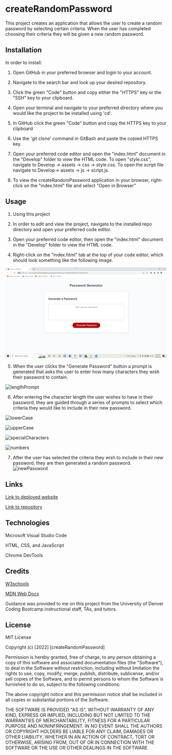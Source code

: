# createRandomPassword

This project creates an application that allows the user to create a random password by selecting certain criteria. When the user has completed choosing their criteria they will be given a new random password.

## Installation

In order to install:

1. Open GitHub in your preferred browser and login to your account.

2. Navigate to the search bar and look up your desired repository.

3. Click the green "Code" button and copy either the "HTTPS" key or the "SSH" key to your clipboard.

4. Open your terminal and navigate to your preferred directory where you would like the project to be installed using 'cd'.

5. In GitHub click the green "Code" button and copy the HTTPS key to your clipboard

6. Use the 'git clone' command in GitBash and paste the copied HTTPS key.

7. Open your preferred code editor and open the "index.html" document in the "Develop" folder to view the HTML code. To open "style.css", navigate to Develop -> assets -> css -> style.css. To open the script file navigate to Develop-> assets -> js -> script.js.

8. To view the createRandomPassword application in your browser, right-click on the "index.html" file and select "Open in Browser"

## Usage

1. Using this project

2. In order to edit and view the project, navigate to the installed repo directory and open your preferred code editor.

3. Open your preferred code editor, then open the "index.html" document in the "Develop" folder to view the HTML code.

4. Right-click on the "index.html" tab at the top of your code editor, which should look something like the following image.

![Application](assets\images\fullPageGenerator.png)

5. When the user clicks the "Generate Password" button a prompt is generated that asks the user to enter how many characters they wish their password to contain.

![lengthPrompt](../createRandomPassword/assets/images/characterLengthPrompt.png)

6. After entering the character length the user wishes to have in their password, they are guided through a series of prompts to select which criteria they would like to include in their new password.

![lowerCase](../createRandomPassword/assets/images/lowercaseLetters.png)

![upperCase](../createRandomPassword/assets/images/capitalLetters.png)

![specialCharacters](../createRandomPassword/assets/images/specialCharacters.png)

![numbers](../createRandomPassword/assets/images/numbersScreenshot.png)

7. After the user has selected the criteria they wish to include in their new password, they are then generated a random password.  
   ![newPassword](../createRandomPassword/assets/images/randomPassword.png)

## Links

[Link to deployed website](https://lelanicole.github.io/createRandomPassword/)

[Link to repository](https://github.com/Lelanicole/createRandomPassword)

## Technologies

Microsoft Visual Studio Code

HTML, CSS, and JavaScript

Chrome DevTools

## Credits

[W3schools](https://www.w3schools.com/)

[MDN Web Docs](https://developer.mozilla.org/en-US/)

Guidance was provided to me on this project from the University of Denver Coding Bootcamp instructional staff, TAs, and tutors.

## License

MIT License

Copyright (c) [2022] [createRandomPassword]

Permission is hereby granted, free of charge, to any person obtaining a copy
of this software and associated documentation files (the "Software"), to deal
in the Software without restriction, including without limitation the rights
to use, copy, modify, merge, publish, distribute, sublicense, and/or sell
copies of the Software, and to permit persons to whom the Software is
furnished to do so, subject to the following conditions:

The above copyright notice and this permission notice shall be included in all
copies or substantial portions of the Software.

THE SOFTWARE IS PROVIDED "AS IS", WITHOUT WARRANTY OF ANY KIND, EXPRESS OR
IMPLIED, INCLUDING BUT NOT LIMITED TO THE WARRANTIES OF MERCHANTABILITY,
FITNESS FOR A PARTICULAR PURPOSE AND NONINFRINGEMENT. IN NO EVENT SHALL THE
AUTHORS OR COPYRIGHT HOLDERS BE LIABLE FOR ANY CLAIM, DAMAGES OR OTHER
LIABILITY, WHETHER IN AN ACTION OF CONTRACT, TORT OR OTHERWISE, ARISING FROM,
OUT OF OR IN CONNECTION WITH THE SOFTWARE OR THE USE OR OTHER DEALINGS IN THE
SOFTWARE.
